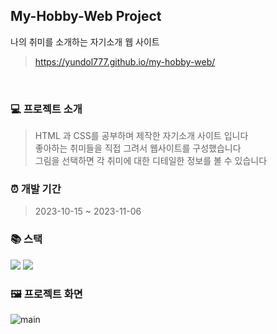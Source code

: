## My-Hobby-Web Project

나의 취미를 소개하는 자기소개 웹 사이트 <br/>
><https://yundol777.github.io/my-hobby-web/>

<br/>

### 💻 프로젝트 소개

>HTML 과 CSS를 공부하며 제작한 자기소개 사이트 입니다 <br/>
>좋아하는 취미들을 직접 그려서 웹사이트를 구성했습니다 <br/>
>그림을 선택하면 각 취미에 대한 디테일한 정보를 볼 수 있습니다

### ⏰ 개발 기간

> 2023-10-15 ~ 2023-11-06

### 📚 스택
<div>
  <img src="https://img.shields.io/badge/html5-E34F26?style=for-the-badge&logo=html5&logoColor=white">
  <img src="https://img.shields.io/badge/css-1572B6?style=for-the-badge&logo=css3&logoColor=white">
</div>

### 🖼️ 프로젝트 화면

![main](https://github.com/yundol777/my-hobby-web/assets/133326746/5a9f9cec-c62d-4e21-ab1b-e8f5a7e49d4c)



